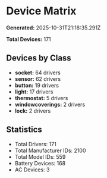 # Device Matrix

**Generated:** 2025-10-31T21:18:35.291Z

**Total Devices:** 171

## Devices by Class

- **socket:** 64 drivers
- **sensor:** 62 drivers
- **button:** 19 drivers
- **light:** 17 drivers
- **thermostat:** 5 drivers
- **windowcoverings:** 2 drivers
- **lock:** 2 drivers

## Statistics

- Total Drivers: 171
- Total Manufacturer IDs: 2100
- Total Model IDs: 559
- Battery Devices: 168
- AC Devices: 3
